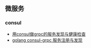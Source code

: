 ## 微服务

### consul

- [用consul做grpc的服务发现与健康检查](https://segmentfault.com/a/1190000018424798/)
- [golang consul-grpc 服务注册与发现](https://segmentfault.com/a/1190000015368761)

